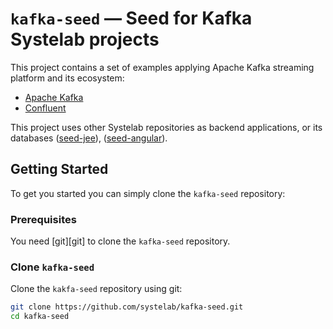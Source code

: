 # `kafka-seed` — Seed for Kafka Systelab projects

This project contains a set of examples applying Apache Kafka streaming platform and its ecosystem:

* [Apache Kafka][kafka]
* [Confluent][confluent]

This project uses other Systelab repositories as backend applications, or its databases ([seed-jee](https://github.com/systelab/seed-jee)), ([seed-angular](https://github.com/systelab/seed-angular)).

## Getting Started

To get you started you can simply clone the `kafka-seed` repository:

### Prerequisites

You need [git][git] to clone the `kafka-seed` repository.

### Clone `kafka-seed`

Clone the `kakfa-seed` repository using git:

```bash
git clone https://github.com/systelab/kafka-seed.git
cd kafka-seed
```

[kafka]: https://kafka.apache.org/
[confluent]: https://www.confluent.io/



